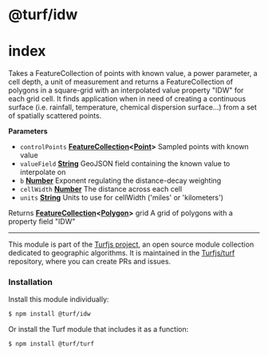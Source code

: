 # @turf/idw

# index

Takes a FeatureCollection of points with known value, a power parameter, a cell depth, a unit of measurement
and returns a FeatureCollection of polygons in a square-grid with an interpolated value property "IDW" for each grid cell.
It finds application when in need of creating a continuous surface (i.e. rainfall, temperature, chemical dispersion surface...)
from a set of spatially scattered points.

**Parameters**

-   `controlPoints` **[FeatureCollection](http://geojson.org/geojson-spec.html#feature-collection-objects)&lt;[Point](http://geojson.org/geojson-spec.html#point)>** Sampled points with known value
-   `valueField` **[String](https://developer.mozilla.org/en-US/docs/Web/JavaScript/Reference/Global_Objects/String)** GeoJSON field containing the known value to interpolate on
-   `b` **[Number](https://developer.mozilla.org/en-US/docs/Web/JavaScript/Reference/Global_Objects/Number)** Exponent regulating the distance-decay weighting
-   `cellWidth` **[Number](https://developer.mozilla.org/en-US/docs/Web/JavaScript/Reference/Global_Objects/Number)** The distance across each cell
-   `units` **[String](https://developer.mozilla.org/en-US/docs/Web/JavaScript/Reference/Global_Objects/String)** Units to use for cellWidth ('miles' or 'kilometers')

Returns **[FeatureCollection](http://geojson.org/geojson-spec.html#feature-collection-objects)&lt;[Polygon](http://geojson.org/geojson-spec.html#polygon)>** grid A grid of polygons with a property field "IDW"

<!-- This file is automatically generated. Please don't edit it directly:
if you find an error, edit the source file (likely index.js), and re-run
./scripts/generate-readmes in the turf project. -->

---

This module is part of the [Turfjs project](http://turfjs.org/), an open source
module collection dedicated to geographic algorithms. It is maintained in the
[Turfjs/turf](https://github.com/Turfjs/turf) repository, where you can create
PRs and issues.

### Installation

Install this module individually:

```sh
$ npm install @turf/idw
```

Or install the Turf module that includes it as a function:

```sh
$ npm install @turf/turf
```
